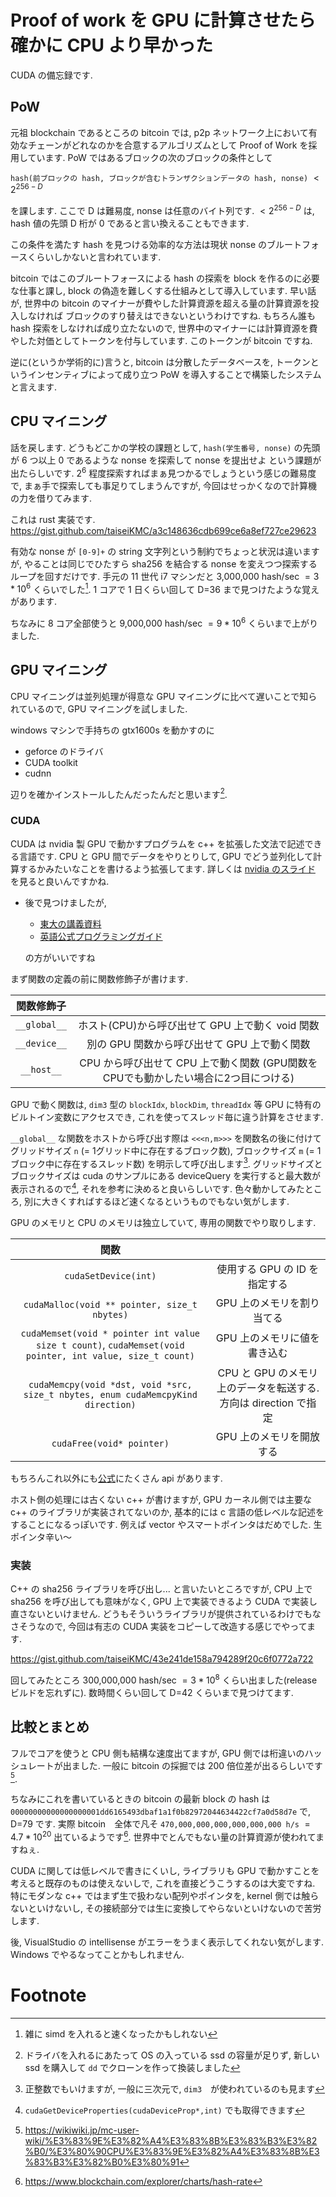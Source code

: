 # Proof of work を GPU に計算させたら確かに CPU より早かった

CUDA の備忘録です.

## PoW
元祖 blockchain であるところの bitcoin では,
p2p ネットワーク上において有効なチェーンがどれなのかを合意するアルゴリズムとして Proof of Work を採用しています.
PoW ではあるブロックの次のブロックの条件として

`hash(前ブロックの hash, ブロックが含むトランザクションデータの hash, nonse)` $< 2^{256-D}$

を課します. ここで D は難易度, nonse は任意のバイト列です.
$< 2^{256-D}$ は, hash 値の先頭 D 桁が 0 であると言い換えることもできます.

この条件を満たす hash を見つける効率的な方法は現状 nonse のブルートフォースくらいしかないと言われています.

bitcoin ではこのブルートフォースによる hash の探索を block を作るのに必要な仕事と課し,
block の偽造を難しくする仕組みとして導入しています.
早い話が, 世界中の bitcoin のマイナーが費やした計算資源を超える量の計算資源を投入しなければ
ブロックのすり替えはできないというわけですね.
もちろん誰も hash 探索をしなければ成り立たないので,
世界中のマイナーには計算資源を費やした対価としてトークンを付与しています.
このトークンが bitcoin ですね.

逆に(というか学術的に)言うと, bitcoin は分散したデータベースを,
トークンというインセンティブによって成り立つ PoW を導入することで構築したシステムと言えます.

## CPU マイニング
話を戻します.
どうもどこかの学校の課題として, `hash(学生番号, nonse)` の先頭が 6 つ以上 0 であるような nonse
を探索して nonse を提出せよ という課題が出たらしいです.
$2^6$ 程度探索すればまぁ見つかるでしょうという感じの難易度で,
まぁ手で探索しても事足りてしまうんですが,
今回はせっかくなので計算機の力を借りてみます.

これは rust 実装です.
<https://gist.github.com/taiseiKMC/a3c148636cdb699ce6a8ef727ce29623>

有効な nonse が `[0-9]+` の string 文字列という制約でちょっと状況は違いますが,
やることは同じでひたすら sha256 を結合する nonse を変えつつ探索するループを回すだけです.
手元の 11 世代 i7 マシンだと 3,000,000 hash/sec $= 3 * 10^6$ くらいでした[^simd].
1 コアで 1 日くらい回して D=36 まで見つけたような覚えがあります.

ちなみに 8 コア全部使うと 9,000,000 hash/sec $= 9 * 10^6$ くらいまで上がりました.

## GPU マイニング
CPU マイニングは並列処理が得意な GPU マイニングに比べて遅いことで知られているので,
GPU マイニングを試しました.

windows マシンで手持ちの gtx1600s を動かすのに
- geforce のドライバ
- CUDA toolkit
- cudnn

辺りを確かインストールしたんだったんだと思います[^new-ssd].

### CUDA
CUDA は nvidia 製 GPU で動かすプログラムを c++ を拡張した文法で記述できる言語です.
CPU と GPU 間でデータをやりとりして, GPU でどう並列化して計算するかみたいなことを書けるよう拡張してます.
詳しくは [nvidia のスライド](https://www.nvidia.co.jp/docs/IO/59373/VolumeI.pdf) を見ると良いんですかね.

- 後で見つけましたが,
  - [東大の講義資料](https://www.cc.u-tokyo.ac.jp/public/VOL12/No2/201003gpgpu.pdf)
  - [英語公式プログラミングガイド](https://docs.nvidia.com/cuda/cuda-c-programming-guide/index.html)

  の方がいいですね

まず関数の定義の前に関数修飾子が書けます.

|関数修飾子||
|:-:|:-:|
|`__global__`|ホスト(CPU)から呼び出せて GPU 上で動く void 関数|
|`__device__`|別の GPU 関数から呼び出せて GPU 上で動く関数|
|`__host__`|CPU から呼び出せて CPU 上で動く関数 (GPU関数をCPUでも動かしたい場合に2つ目につける)|

GPU で動く関数は,
`dim3` 型の `blockIdx`, `blockDim`, `threadIdx` 等 GPU に特有のビルトイン変数にアクセスでき,
これを使ってスレッド毎に違う計算をさせます.

`__global__` な関数をホストから呼び出す際は
`<<<n,m>>>` を関数名の後に付けてグリッドサイズ `n` (= 1グリッド中に存在するブロック数), ブロックサイズ `m` (= 1ブロック中に存在するスレッド数) を明示して呼び出します[^grid].
グリッドサイズとブロックサイズは cuda のサンプルにある deviceQuery を実行すると最大数が表示されるので[^cudaprop],
それを参考に決めると良いらしいです.
色々動かしてみたところ, 別に大きくすればするほど速くなるというものでもない気がします.

GPU のメモリと CPU のメモリは独立していて,
専用の関数でやり取りします.

|関数||
|:-:|:-:|
|`cudaSetDevice(int)`| 使用する GPU の ID を指定する |
|`cudaMalloc(void ** pointer, size_t nbytes)`| GPU 上のメモリを割り当てる |
|`cudaMemset(void * pointer int value size t count)`, `cudaMemset(void pointer, int value, size_t count)`| GPU 上のメモリに値を書き込む |
|`cudaMemcpy(void *dst, void *src, size_t nbytes, enum cudaMemcpyKind direction)`| CPU と GPU のメモリ上のデータを転送する. 方向は direction で指定 |
|`cudaFree(void* pointer)`| GPU 上のメモリを開放する |

もちろんこれ以外にも[公式](https://docs.nvidia.com/cuda/cuda-runtime-api/index.html)にたくさん api があります.

ホスト側の処理には古くない c++ が書けますが,
GPU カーネル側では主要な c++ のライブラリが実装されてないのか,
基本的には c 言語の低レベルな記述をすることになるっぽいです.
例えば vector やスマートポインタはだめでした.
生ポインタ辛い〜

### 実装
C++ の sha256 ライブラリを呼び出し... と言いたいところですが,
CPU 上で sha256 を呼び出しても意味がなく,
GPU 上で実装できるよう CUDA で実装し直さないといけません.
どうもそういうライブラリが提供されているわけでもなさそうなので,
今回は有志の CUDA 実装をコピーして改造する感じでやってます.

<https://gist.github.com/taiseiKMC/43e241de158a794289f20c6f0772a722>

回してみたところ 300,000,000 hash/sec $= 3 * 10^8$ くらい出ました(release ビルドを忘れずに).
数時間くらい回して D=42 くらいまで見つけてます.

## 比較とまとめ
フルでコアを使うと CPU 側も結構な速度出てますが,
GPU 側では桁違いのハッシュレートが出ました.
一般に bitcoin の採掘では 200 倍位差が出るらしいです[^bc-mining].

ちなみにこれを書いているときの bitcoin の最新 block の hash は
`00000000000000000001dd6165493dbaf1a1f0b82972044634422cf7a0d58d7e` で,
D=79 です.
実際 bitcoin　全体で凡そ `470,000,000,000,000,000,000 h/s` $= 4.7 * 10^{20}$ 出ているようです[^hr].
世界中でとんでもない量の計算資源が使われてますねぇ.

CUDA に関しては低レベルで書きにくいし,
ライブラリも GPU で動かすことを考えると既存のものは使えないしで,
これを直接どうこうするのは大変ですね.
特にモダンな c++ ではまず生で扱わない配列やポインタを,
kernel 側では触らないといけないし,
その接続部分では生に変換してやらないといけないので苦労します.

後, VisualStudio の intellisense がエラーをうまく表示してくれない気がします.
Windows でやるなってことかもしれません.

# Footnote
[^simd]: 雑に simd を入れると速くなったかもしれない
[^new-ssd]: ドライバを入れるにあたって OS の入っている ssd の容量が足りず, 新しい ssd を購入して `dd` でクローンを作って換装しました
[^grid]: 正整数でもいけますが, 一般に三次元で, `dim3`　が使われているのも見ます
[^cudaprop]: `cudaGetDeviceProperties(cudaDeviceProp*,int)` でも取得できます
[^bc-mining]: <https://wikiwiki.jp/mc-user-wiki/%E3%83%9E%E3%82%A4%E3%83%8B%E3%83%B3%E3%82%B0/%E3%80%90CPU%E3%83%9E%E3%82%A4%E3%83%8B%E3%83%B3%E3%82%B0%E3%80%91>
[^hr]: <https://www.blockchain.com/explorer/charts/hash-rate>

